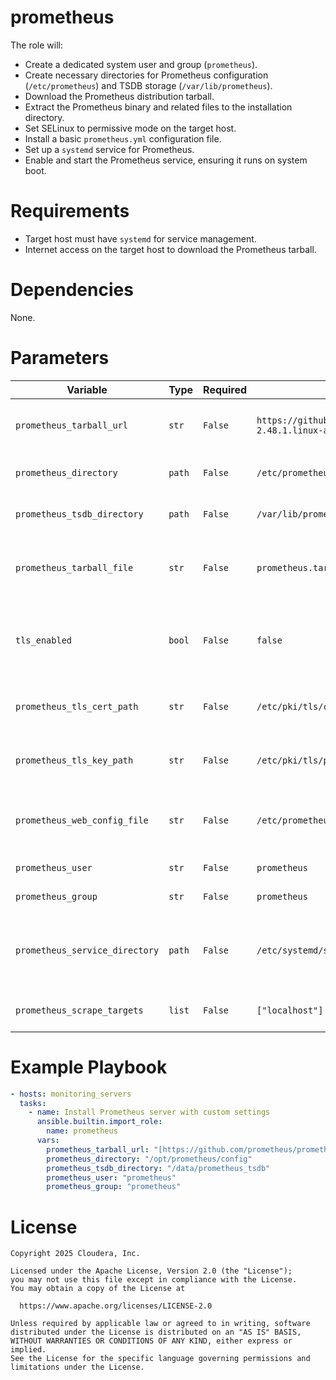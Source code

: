 # prometheus

The role will:
- Create a dedicated system user and group (`prometheus`).
- Create necessary directories for Prometheus configuration (`/etc/prometheus`) and TSDB storage (`/var/lib/prometheus`).
- Download the Prometheus distribution tarball.
- Extract the Prometheus binary and related files to the installation directory.
- Set SELinux to permissive mode on the target host.
- Install a basic `prometheus.yml` configuration file.
- Set up a `systemd` service for Prometheus.
- Enable and start the Prometheus service, ensuring it runs on system boot.

# Requirements

- Target host must have `systemd` for service management.
- Internet access on the target host to download the Prometheus tarball.

# Dependencies

None.

# Parameters

| Variable | Type | Required | Default | Description |
| --- | --- | --- | --- | --- |
| `prometheus_tarball_url` | `str` | `False` | `https://github.com/prometheus/prometheus/releases/download/v2.48.1/prometheus-2.48.1.linux-amd64.tar.gz` | URL to the Prometheus distribution archive file. |
| `prometheus_directory` | `path` | `False` | `/etc/prometheus` | Prometheus configuration directory. |
| `prometheus_tsdb_directory` | `path` | `False` | `/var/lib/prometheus` | Prometheus TSDB directory. |
| `prometheus_tarball_file` | `str` | `False` | `prometheus.tar.gz` | Intermediate archive file name for the downloaded tarball. |
| `tls_enabled` | `bool` | `False` | `false` | Enable or disable TLS/SSL for Prometheus (HTTPS support). |
| `prometheus_tls_cert_path` | `str` | `False` | `/etc/pki/tls/certs/prometheus.crt` | Path to the TLS certificate file for Prometheus. |
| `prometheus_tls_key_path` | `str` | `False` | `/etc/pki/tls/private/prometheus.key` | Path to the TLS private key file for Prometheus. |
| `prometheus_web_config_file` | `str` | `False` | `/etc/prometheus/web.yml` | Path to the Prometheus web config file (for TLS settings). |
| `prometheus_user` | `str` | `False` | `prometheus` | Prometheus service user. |
| `prometheus_group` | `str` | `False` | `prometheus` | Prometheus service group. |
| `prometheus_service_directory` | `path` | `False` | `/etc/systemd/system/prometheus.service` | Prometheus Systemd service directory (full path to the service file). |
| `prometheus_scrape_targets` | `list` | `False` | `["localhost"]` | List of hosts to scrape with node_exporter. |

# Example Playbook

```yaml
- hosts: monitoring_servers
  tasks:
    - name: Install Prometheus server with custom settings
      ansible.builtin.import_role:
        name: prometheus
      vars:
        prometheus_tarball_url: "[https://github.com/prometheus/prometheus/releases/download/v2.49.0/prometheus-2.49.0.linux-amd64.tar.gz](https://github.com/prometheus/prometheus/releases/download/v2.49.0/prometheus-2.49.0.linux-amd64.tar.gz)"
        prometheus_directory: "/opt/prometheus/config"
        prometheus_tsdb_directory: "/data/prometheus_tsdb"
        prometheus_user: "prometheus"
        prometheus_group: "prometheus"
```

# License

```
Copyright 2025 Cloudera, Inc.

Licensed under the Apache License, Version 2.0 (the "License");
you may not use this file except in compliance with the License.
You may obtain a copy of the License at

  https://www.apache.org/licenses/LICENSE-2.0

Unless required by applicable law or agreed to in writing, software
distributed under the License is distributed on an "AS IS" BASIS,
WITHOUT WARRANTIES OR CONDITIONS OF ANY KIND, either express or implied.
See the License for the specific language governing permissions and
limitations under the License.
```
